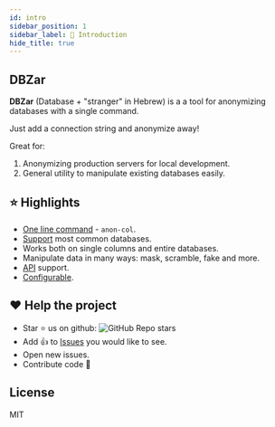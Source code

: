 ```yaml
---
id: intro
sidebar_position: 1
sidebar_label: 👋 Introduction
hide_title: true
---
```


## DBZar

**DBZar** (Database + "stranger" in Hebrew) is a a tool for anonymizing databases with a single command.

Just add a connection string and anonymize away!

Great for:

1. Anonymizing production servers for local development.
2. General utility to manipulate existing databases easily.

## ⭐ Highlights

- [One line command](/docs/usage) - `anon-col`.
- [Support](/docs/supported_dbs) most common databases.
- Works both on single columns and entire databases.
- Manipulate data in many ways: mask, scramble, fake and more.
- [API](/docs/api) support.
- [Configurable](/docs/config).

## ❤ Help the project

- Star ⭐ us on github: ![GitHub Repo stars](https://img.shields.io/github/stars/nitzano/dbzar?style=social)
- Add 👍 to [Issues](https://github.com/nitzano/dbzar/issues) you would like to see.
- Open new issues.
- Contribute code 🙌

## License

MIT
